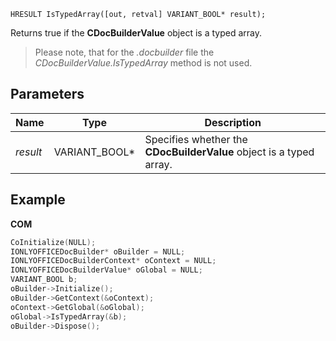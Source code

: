 `HRESULT IsTypedArray([out, retval] VARIANT_BOOL* result);`

Returns true if the **CDocBuilderValue** object is a typed array.

> Please note, that for the *.docbuilder* file the *CDocBuilderValue.IsTypedArray* method is not used.

## Parameters

| Name     | Type            | Description                                                         |
| -------- | --------------- | ------------------------------------------------------------------- |
| *result* | VARIANT\_BOOL\* | Specifies whether the **CDocBuilderValue** object is a typed array. |

## Example

**COM**

```cpp
CoInitialize(NULL);
IONLYOFFICEDocBuilder* oBuilder = NULL;
IONLYOFFICEDocBuilderContext* oContext = NULL;
IONLYOFFICEDocBuilderValue* oGlobal = NULL;
VARIANT_BOOL b;
oBuilder->Initialize();
oBuilder->GetContext(&oContext);
oContext->GetGlobal(&oGlobal);
oGlobal->IsTypedArray(&b);
oBuilder->Dispose();
```
